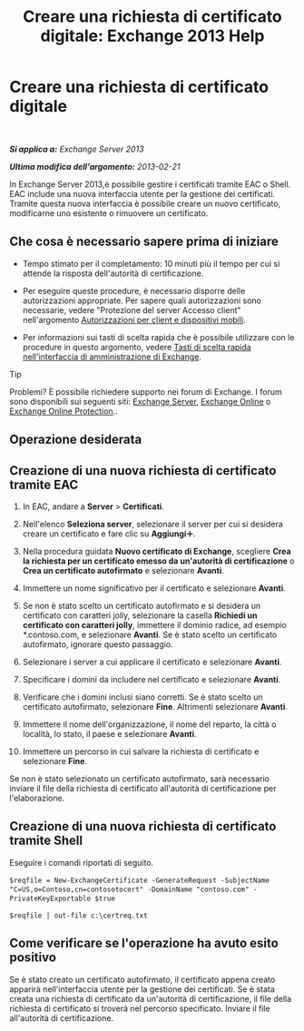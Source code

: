 ﻿---
title: 'Creare una richiesta di certificato digitale: Exchange 2013 Help'
TOCTitle: Creare una richiesta di certificato digitale
ms:assetid: efb00de7-070b-46bf-a2fc-00d07ae085c1
ms:mtpsurl: https://technet.microsoft.com/it-it/library/Bb125165(v=EXCHG.150)
ms:contentKeyID: 52063117
ms.date: 05/22/2018
mtps_version: v=EXCHG.150
ms.translationtype: MT
---

# Creare una richiesta di certificato digitale

 

_**Si applica a:** Exchange Server 2013_

_**Ultima modifica dell'argomento:** 2013-02-21_

In Exchange Server 2013,è possibile gestire i certificati tramite EAC o Shell. EAC include una nuova interfaccia utente per la gestione dei certificati. Tramite questa nuova interfaccia è possibile creare un nuovo certificato, modificarne uno esistente o rimuovere un certificato.

## Che cosa è necessario sapere prima di iniziare

  - Tempo stimato per il completamento: 10 minuti più il tempo per cui si attende la risposta dell'autorità di certificazione.

  - Per eseguire queste procedure, è necessario disporre delle autorizzazioni appropriate. Per sapere quali autorizzazioni sono necessarie, vedere "Protezione del server Accesso client" nell'argomento [Autorizzazioni per client e dispositivi mobili](clients-and-mobile-devices-permissions-exchange-2013-help.md).

  - Per informazioni sui tasti di scelta rapida che è possibile utilizzare con le procedure in questo argomento, vedere [Tasti di scelta rapida nell'interfaccia di amministrazione di Exchange](keyboard-shortcuts-in-the-exchange-admin-center-exchange-online-protection-help.md).


> [!TIP]
> Problemi? È possibile richiedere supporto nei forum di Exchange. I forum sono disponibili sui seguenti siti: <A href="https://go.microsoft.com/fwlink/p/?linkid=60612">Exchange Server</A>, <A href="https://go.microsoft.com/fwlink/p/?linkid=267542">Exchange Online</A> o <A href="https://go.microsoft.com/fwlink/p/?linkid=285351">Exchange Online Protection</A>..



## Operazione desiderata

## Creazione di una nuova richiesta di certificato tramite EAC

1.  In EAC, andare a **Server** \> **Certificati**.

2.  Nell'elenco **Seleziona server**, selezionare il server per cui si desidera creare un certificato e fare clic su **Aggiungi**![Icona Aggiungi](images/JJ218640.c1e75329-d6d7-4073-a27d-498590bbb558(EXCHG.150).gif "Icona Aggiungi").

3.  Nella procedura guidata **Nuovo certificato di Exchange**, scegliere **Crea la richiesta per un certificato emesso da un'autorità di certificazione** o **Crea un certificato autofirmato** e selezionare **Avanti**.

4.  Immettere un nome significativo per il certificato e selezionare **Avanti**.

5.  Se non è stato scelto un certificato autofirmato e si desidera un certificato con caratteri jolly, selezionare la casella **Richiedi un certificato con caratteri jolly**, immettere il dominio radice, ad esempio \*.contoso.com, e selezionare **Avanti**. Se è stato scelto un certificato autofirmato, ignorare questo passaggio.

6.  Selezionare i server a cui applicare il certificato e selezionare **Avanti**.

7.  Specificare i domini da includere nel certificato e selezionare **Avanti**.

8.  Verificare che i domini inclusi siano corretti. Se è stato scelto un certificato autofirmato, selezionare **Fine**. Altrimenti selezionare **Avanti**.

9.  Immettere il nome dell'organizzazione, il nome del reparto, la città o località, lo stato, il paese e selezionare **Avanti**.

10. Immettere un percorso in cui salvare la richiesta di certificato e selezionare **Fine**.

Se non è stato selezionato un certificato autofirmato, sarà necessario inviare il file della richiesta di certificato all'autorità di certificazione per l'elaborazione.

## Creazione di una nuova richiesta di certificato tramite Shell

Eseguire i comandi riportati di seguito.
  ```
  $reqfile = New-ExchangeCertificate -GenerateRequest -SubjectName "C=US,o=Contoso,cn=contosotocert" -DomainName "contoso.com" -PrivateKeyExportable $true
  ```
  ```
  $reqfile | out-file c:\certreq.txt
  ```

## Come verificare se l'operazione ha avuto esito positivo

Se è stato creato un certificato autofirmato, il certificato appena creato apparirà nell'interfaccia utente per la gestione dei certificati. Se è stata creata una richiesta di certificato da un'autorità di certificazione, il file della richiesta di certificato si troverà nel percorso specificato. Inviare il file all'autorità di certificazione.

